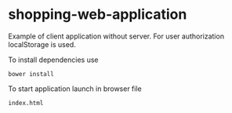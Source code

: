 # shopping-web-application
Example of client application without server. For user authorization localStorage is used.

To install dependencies use
```
bower install
```

To start application launch in browser file
```
index.html
```
